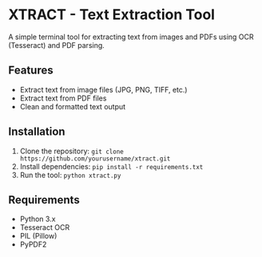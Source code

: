 # XTRACT - Text Extraction Tool

A simple terminal tool for extracting text from images and PDFs using OCR (Tesseract) and PDF parsing.

## Features
- Extract text from image files (JPG, PNG, TIFF, etc.)
- Extract text from PDF files
- Clean and formatted text output

## Installation
1. Clone the repository: `git clone https://github.com/yourusername/xtract.git`
2. Install dependencies: `pip install -r requirements.txt`
3. Run the tool: `python xtract.py`

## Requirements
- Python 3.x
- Tesseract OCR
- PIL (Pillow)
- PyPDF2
